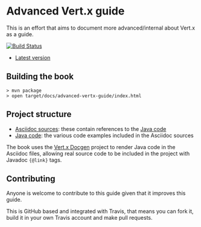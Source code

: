 # Advanced Vert.x guide

This is an effort that aims to document more advanced/internal about Vert.x as a guide.

[![Build Status](https://travis-ci.org/vietj/advanced-vertx-guide.svg?branch=master)](https://travis-ci.org/vietj/advanced-vertx-guide)

- [Latest version](http://www.julienviet.com/advanced-vertx-guide/)

## Building the book

```
> mvn package
> open target/docs/advanced-vertx-guide/index.html
```

## Project structure

- [Asciidoc sources](src/main/asciidoc/): these contain references to the [Java code](src/main/java/)
- [Java code](src/main/java/): the various code examples included in the Asciidoc sources

The book uses the [Vert.x Docgen](https://github.com/vert-x3/vertx-docgen) project to render Java code
in the Asciidoc files, allowing real source code to be included in the project with Javadoc `{@link}` tags.

## Contributing

Anyone is welcome to contribute to this guide given that it improves this guide.

This is GitHub based and integrated with Travis, that means you can fork it, build it in your own
Travis account and make pull requests.
